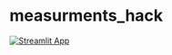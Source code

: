 # measurments_hack

[![Streamlit App](https://static.streamlit.io/badges/streamlit_badge_black_white.svg)](https://share.streamlit.io/pavlik-tikhomirov/measurments_hack/blob/main/Система%20анализа%20российского%20рынка%20средств%20измерений/interface.py)
